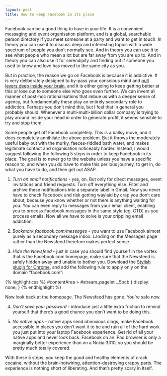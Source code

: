 ```yaml
---
layout: post
title: How to keep Facebook in its place
---
```

Facebook can be a good thing to have in your life. It is a convenient messaging and event organisation platform, and is a global, searchable person directory if you meet someone at a party and want to get in touch. In theory you can use it to discuss deep and interesting topics with a wide spectrum of people you don’t normally see. And in theory you can use it to see what people who mean a lot but are far away from you are up to. And in theory you can also use it for serendipity and finding out if someone you used to know and love has moved to the same city as you.

But in practice, the reason we go on Facebook is because it is addictive. It is very deliberately designed to by-pass your conscious mind and <a href="http://www.nirandfar.com/2012/03/how-to-manufacture-desire.html" target="_blank">pull levers deep inside your brain</a>, and it is either going to keep getting better at this or lose out to someone else who goes even further. We can invent all manner of post-hoc rationalisations that imbue us with a deeper sense of agency, but fundamentally these play an entirely secondary role to addiction. Perhaps you don’t mind this, but I feel that in general you probably should. Whenever a multi-multi-billion dollar company is trying to play around inside your head in order to generate profit, it seems sensible to try and stop them.

Some people get off Facebook completely. This is a ballsy move, and it does completely annihilate the above problem. But it throws the moderately useful baby out with the murky, faeces-riddled bath water, and makes legitimate contact and organisation noticeably harder. Instead, I would suggest following the following 5 steps in order to keep Facebook in its place. The goal is to never go to the website unless you have a specific reason to, and when you do have to make this perilous journey, to get in, do what you have to do, and then get out ASAP.

1. <i>Turn on email notifications</i> - yes, on. But only for direct messages, event invitations and friend requests. Turn off everything else. Filter and archive these notifications into a separate label in Gmail. Now you never have to check Facebook and risk getting waylaid by crap you don’t care about, because you know whether or not there is anything waiting for you. You can even reply to messages from your email client, enabling you to process Facebook messages in the same style (eg. GTD) as you process emails. Now all we have to solve is your crippling email addiction.

2. <i>Bookmark facebook.com/messages</i> - you want to use Facebook almost purely as a secondary message inbox. Landing on the Messages page rather than the Newsfeed therefore makes perfect sense.

3. <i>Hide the Newsfeed</i> - just in case you should find yourself in the vortex that is the Facebook.com homepage, make sure that the Newsfeed is safely hidden away and unable to bother you. Download the <a href="https://chrome.google.com/webstore/detail/stylish/fjnbnpbmkenffdnngjfgmeleoegfcffe?hl=en" target="_blank">Stylish plugin for Chrome</a>, and add the following rule to apply only on the domain “facebook.com”:

{% highlight css %}
    #contentArea > #stream_pagelet ._5pcb {
      display: none;
    }
{% endhighlight %}

Now look back at the homepage. The Newsfeed has gone. You’re safe now.

4. <i>Don’t save your password</i> - introduce just a little extra friction to remind yourself that there’s a good chance you don’t want to be doing this.

5. <i>No native apps</i> - native apps send obnoxious dings, make Facebook accessible in places you don’t want it to be and ruin all of the hard work you just put into your laptop Facebook experience. Get rid of all your native apps and never look back. Facebook on an iPad browser is only a marginally better experience than on a Nokia 3310, so you should be pretty much totally covered.

With these 5 steps, you keep the good and healthy elements of crack cocaine, without the brain-hotwiring, attention-destroying crappy parts. The experience is nothing short of liberating. And that’s pretty scary in itself.
